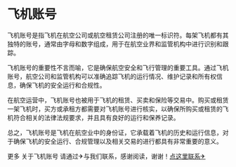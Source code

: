 # 飞机账号

飞机账号是指飞机在航空公司或航空租赁公司注册的唯一标识符。每架飞机都有其独特的账号，通常由字母和数字组成，用于在航空业界和监管机构中进行识别和跟踪。

飞机账号的重要性不言而喻，它是确保航空安全和飞行管理的重要工具。通过飞机账号，航空公司和监管机构可以准确追踪飞机的运行情况、维护记录和所有权信息，确保飞机的安全运行和合规性。

在航空运营中，飞机账号也被用于飞机的租赁、买卖和保险等交易中。购买或租赁一架飞机时，买方或承租方都需要对飞机账号进行核实，以确保所购买或租赁的飞机符合相关的法律法规要求，并且具有良好的运行和保养记录。

总之，飞机账号是飞机在航空业中的身份证，它承载着飞机的历史和运行信息，对于确保飞机的安全运行、合规管理以及相关交易的进行都具有非常重要的意义。

更多 关于飞机账号 请通过✈与我们联系，感谢阅读，谢谢！[点这里联系✈](https://sms.k02.cc)
